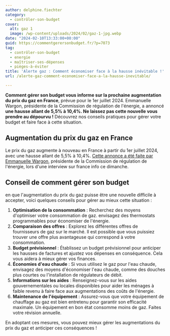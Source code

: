 ```yaml
---
author: delphine.fiechter
category:
  - contrôler-son-budget
cover:
  alt: gaz 1
  image: /wp-content/uploads/2024/02/gaz-1-jpg.webp
date: "2024-02-10T13:33:00+00:00"
guid: https://commentgerersonbudget.fr/?p=7073
tag:
  - contrôler-son-budget
  - energie
  - maîtriser-ses-dépenses
  - pièges-à-éviter
title: 'Alerte gaz : Comment économiser face à la hausse inévitable !'
url: /alerte-gaz-comment-economiser-face-a-la-hausse-inevitable/

---
```

**Comment gérer son budget vous informe sur la prochaine augmentation du prix du gaz en France**, prévue pour le 1er juillet 2024. Emmanuelle Wargon, présidente de la Commission de régulation de l'énergie, a annoncé **une hausse allant de 5,5% à 10,4%. Ne laissez pas cette nouvelle vous prendre au dépourvu !** Découvrez nos conseils pratiques pour gérer votre budget et faire face à cette situation.

## **Augmentation du prix du gaz en France**

Le prix du gaz augmente à nouveau en France à partir du 1er juillet 2024, avec une hausse allant de 5,5% à 10,4%. [Cette annonce a été faite par Emmanuelle Wargon](https://madame-raleuse.com/gaz-la-baisse-de-consommation-demande-par-le-gouvernement-engendre-une-flambee-des-prix ""), présidente de la Commission de régulation de l'énergie, lors d'une interview sur france info ce dimanche.

## **Conseil de comment gérer son budget**

en que l'augmentation du prix du gaz puisse être une nouvelle difficile à accepter, voici quelques conseils pour gérer au mieux cette situation :

1. **Optimisation de la consommation** : Recherchez des moyens d'optimiser votre consommation de gaz. envisagez des thermostats programmables pour économiser de l'énergie.
1. **Comparaison des offres** : Explorez les différentes offres de fournisseurs de gaz sur le marché. Il est possible que vous puissiez trouver une offre plus avantageuse qui correspond à votre consommation.
1. **Budget prévisionnel** : Établissez un budget prévisionnel pour anticiper les hausses de factures et ajustez vos dépenses en conséquence. Cela vous aidera à mieux gérer vos finances.
1. **Économies d'eau chaude** : Si vous utilisez le gaz pour l'eau chaude, envisagez des moyens d'économiser l'eau chaude, comme des douches plus courtes ou l'installation de régulateurs de débit.
1. **Informations sur les aides** : Renseignez-vous sur les aides gouvernementales ou locales disponibles pour aider les ménages à faible revenu à faire face aux augmentations des coûts de l'énergie.
1. **Maintenance de l'équipement** : Assurez-vous que votre équipement de chauffage au gaz est bien entretenu pour garantir son efficacité maximale. Un équipement en bon état consomme moins de gaz. Faites votre révision annuelle.

En adoptant ces mesures, vous pouvez mieux gérer les augmentations du prix du gaz et anticiper ces conséquences !
